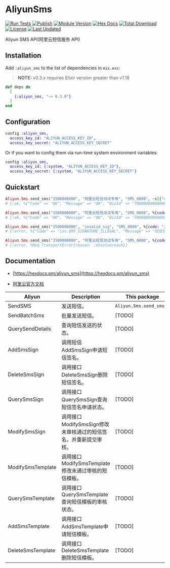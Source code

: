 # AliyunSms

[![Run Tests](https://github.com/ug0/aliyun_sms/actions/workflows/test.yml/badge.svg)](https://github.com/ug0/aliyun_sms/actions/workflows/test.yml)
[![Publish](https://github.com/ug0/aliyun_sms/actions/workflows/publish.yml/badge.svg)](https://github.com/ug0/aliyun_sms/actions/workflows/publish.yml)
[![Module Version](https://img.shields.io/hexpm/v/aliyun_sms.svg)](https://hex.pm/packages/aliyun_sms)
[![Hex Docs](https://img.shields.io/badge/hex-docs-lightgreen.svg)](https://hexdocs.pm/aliyun_sms/)
[![Total Download](https://img.shields.io/hexpm/dt/aliyun_sms.svg)](https://hex.pm/packages/aliyun_sms)
[![License](https://img.shields.io/hexpm/l/aliyun_sms.svg)](https://github.com/ug0/aliyun_sms/blob/master/LICENSE.md)
[![Last Updated](https://img.shields.io/github/last-commit/ug0/aliyun_sms.svg)](https://github.com/ug0/aliyun_sms/commits/master)

Aliyun SMS API(阿里云短信服务 API)

## Installation
Add `:aliyun_sms` to the list of dependencies in `mix.exs`:

> **NOTE:** v0.3.x requires Elixir version greater than v1.18

```elixir
def deps do
  [
    {:aliyun_sms, "~> 0.3.0"}
  ]
end
```

## Configuration
```elixir
config :aliyun_sms,
  access_key_id: "ALIYUN_ACCESS_KEY_ID",
  access_key_secret: "ALIYUN_ACCESS_KEY_SECRET"
```
Or if you want to config them via run-time system environment variables:
```elixir
config :aliyun_sms,
  access_key_id: {:system, "ALIYUN_ACCESS_KEY_ID"},
  access_key_secret: {:system, "ALIYUN_ACCESS_KEY_SECRET"}
```


## Quickstart

```elixir
Aliyun.Sms.send_sms("1500000000", "阿里云短信测试专用", "SMS_0000", ~s[{"code":"222333"}])
# {:ok, %{"Code" => "OK", "Message" => "OK", "BizId" => "700000000000000000^0", "RequestId" => "A0000000-3CC1-4000-8000-E00000000000"}}

Aliyun.Sms.send_sms("1500000000", "阿里云短信测试专用", "SMS_0000", %{code: "222333"})
# {:ok, %{"Code" => "OK", "Message" => "OK", "BizId" => "700000000000000000^0", "RequestId" => "A0000000-3CC1-4000-8000-E00000000000"}}

Aliyun.Sms.send_sms("1500000000", "invalid_sig", "SMS_0000", %{code: "222333"})
# {:error, %{"Code" => "isv.SMS_SIGNATURE_ILLEGAL", "Message" => "短信签名不合法"}}

Aliyun.Sms.send_sms("1500000000", "阿里云短信测试专用", "SMS_0000", %{code: "222333"})
# {:error, %Req.TransportError{reason: :ehostunreach}}
```

## Documentation
- [https://hexdocs.pm/aliyun_sms](https://hexdocs.pm/aliyun_sms)

- [阿里云官方文档](https://help.aliyun.com/document_detail/102715.html?spm=a2c4g.11186623.2.9.64da5f30jYcBMx#concept-t4w-pcs-ggb)

| Aliyun | Description | This package |
| ---------- | ----------- | --------------- |
| SendSMS    | 发送短信。    | `Aliyun.Sms.send_sms/6` |
| SendBatchSms | 批量发送短信。| [TODO] |
| QuerySendDetails | 查询短信发送的状态。 | [TODO] |
| AddSmsSign | 调用短信AddSmsSign申请短信签名。 | [TODO] |
| DeleteSmsSign | 调用接口DeleteSmsSign删除短信签名。 | [TODO] |
| QuerySmsSign | 调用接口QuerySmsSign查询短信签名申请状态。 | [TODO] |
| ModifySmsSign | 调用接口ModifySmsSign修改未审核通过的短信签名，并重新提交审核。 | [TODO] |
| ModifySmsTemplate |	调用接口ModifySmsTemplate修改未通过审核的短信模板。 | [TODO] |
| QuerySmsTemplate |	调用接口QuerySmsTemplate查询短信模板的审核状态。 | [TODO] |
| AddSmsTemplate |	调用接口AddSmsTemplate申请短信模板。 | [TODO] |
| DeleteSmsTemplate |	调用接口DeleteSmsTemplate删除短信模板。 | [TODO] |